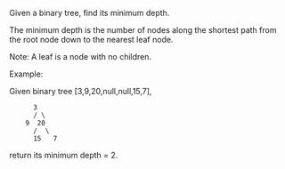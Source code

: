 Given a binary tree, find its minimum depth.

The minimum depth is the number of nodes along the shortest path from the root node down to the nearest leaf node.

Note: A leaf is a node with no children.

Example:

Given binary tree [3,9,20,null,null,15,7],

          3
          / \
        9  20
          /  \
          15   7
return its minimum depth = 2.
